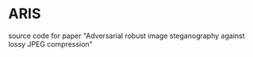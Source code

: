 # ARIS
source code for paper "Adversarial robust image steganography against lossy JPEG compression"
